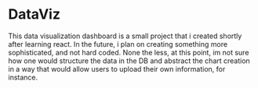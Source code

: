 # DataViz

This data visualization dashboard is a small project that i created shortly after learning react. In the future, i plan on creating something more sophisticated, and not hard coded. None the less, at this point, im not sure how one would structure the data in the DB and abstract the chart creation in a way that would allow users to upload their own information, for instance. 
